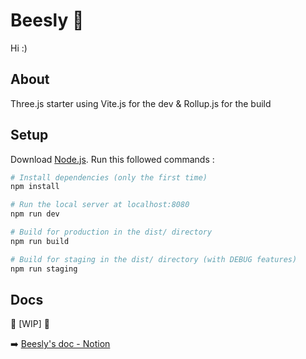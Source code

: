 # Beesly 🍜

Hi :)

## About

Three.js starter using Vite.js for the dev & Rollup.js for the build

## Setup

Download [Node.js](https://nodejs.org/en/download/).
Run this followed commands :

``` bash
# Install dependencies (only the first time)
npm install

# Run the local server at localhost:8080
npm run dev

# Build for production in the dist/ directory
npm run build

# Build for staging in the dist/ directory (with DEBUG features)
npm run staging
```

## Docs
🚧 [WIP] 🚧

➡️ [Beesly's doc - Notion](https://beesly.notion.site/beesly/Beesly-fb2c9133921342aabe39d92050706cb8)
